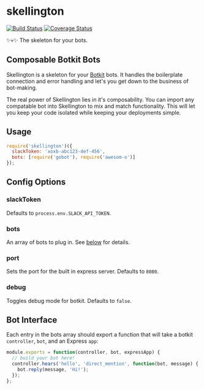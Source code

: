 # skellington
[![Build Status](https://travis-ci.org/colestrode/skellington.svg?branch=master)](https://travis-ci.org/colestrode/skellington)
[![Coverage Status](https://coveralls.io/repos/github/colestrode/skellington/badge.svg?branch=master)](https://coveralls.io/github/colestrode/skellington?branch=master)

:sparkles::skull::sparkles: The skeleton for your bots.

## Composable Botkit Bots

Skellington is a skeleton for your [Botkit](https://github.com/howdyai/botkit) bots. It handles the boilerplate connection and error handling and let's you get
down to the business of bot-making. 

The real power of Skellington lies in it's composability. You can import any compatable bot into Skellington to mix and
match functionality. This will let you keep your code isolated while keeping your deployments simple. 

## Usage

```js
require('skellington')({
  slackToken: 'xoxb-abc123-def-456',
  bots: [require('gobot'), require('awesom-o')]  
});
```

## Config Options

### slackToken

Defaults to `process.env.SLACK_API_TOKEN`. 

### bots

An array of bots to plug in. See [below](#bot-interface) for details.

### port

Sets the port for the built in express server. Defaults to `8080`.

### debug

Toggles debug mode for botkit. Defaults to `false`.


## Bot Interface

Each entry in the bots array should export a function that will take a botkit `controller`, `bot`, and an Express `app`:

```js
module.exports = function(controller, bot, expressApp) {
  // build your bot here!
  controller.hears('hello', 'direct_mention', function(bot, message) {
    bot.reply(message, 'Hi!');
  });  
};
```
